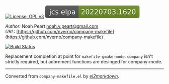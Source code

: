 [![License: GPL v3](https://img.shields.io/badge/License-GPL%20v3-blue.svg)](https://www.gnu.org/licenses/gpl-3.0)
[![JCS-ELPA](https://raw.githubusercontent.com/jcs-emacs/badges/master/elpa/v/company-makefile.svg)](https://jcs-emacs.github.io/jcs-elpa/#/company-makefile)

*Author:* Noah Peart <noah.v.peart@gmail.com><br>
*URL:* [https://github.com/nverno/company-makefile](https://github.com/nverno/company-makefile)<br>

[![Build Status](https://travis-ci.org/nverno/company-makefile.svg?branch=master)](https://travis-ci.org/nverno/company-makefile)

Replacement completion at point for `makefile-gmake-mode`. `company` isn't
strictly required, but adornment functions are desinged for company-mode.


---
Converted from `company-makefile.el` by [*el2markdown*](https://github.com/Lindydancer/el2markdown).
